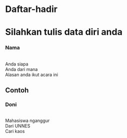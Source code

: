 # Daftar-hadir
# Silahkan tulis data diri anda

### Nama
<br> Anda siapa
<br> Anda dari mana
<br> Alasan anda ikut acara ini

## Contoh

### Doni
<br> Mahasiswa nganggur
<br> Dari UNNES
<br> Cari kaos
